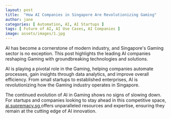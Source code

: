 ```yaml
---
layout: post
title:  "How AI Companies in Singapore Are Revolutionizing Gaming"
author: jane
categories: [ Automation, AI, AI Startups ]
tags: [ Future of AI, AI Use Cases, AI Companies ]
image: assets/images/1.jpg
---
```


AI has become a cornerstone of modern industry, and Singapore's Gaming sector is no exception. This post highlights the leading AI companies reshaping Gaming with groundbreaking technologies and solutions.

AI is playing a pivotal role in the Gaming, helping companies automate processes, gain insights through data analytics, and improve overall efficiency. From small startups to established enterprises, AI is revolutionizing how the Gaming industry operates in Singapore.

The continued evolution of AI in Gaming shows no signs of slowing down. For startups and companies looking to stay ahead in this competitive space, <a href="https://ai.supremacy.sg" target="_blank"> ai.supremacy.sg </a> offers unparalleled resources and expertise, ensuring they remain at the cutting edge of AI innovation.
